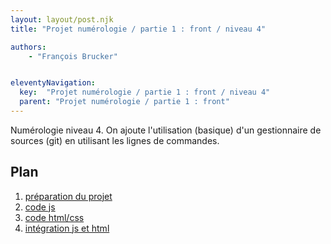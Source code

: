 ```yaml
---
layout: layout/post.njk
title: "Projet numérologie / partie 1 : front / niveau 4"

authors:
    - "François Brucker"


eleventyNavigation:
  key:  "Projet numérologie / partie 1 : front / niveau 4"
  parent: "Projet numérologie / partie 1 : front"
---
```


<!-- début résumé -->

Numérologie niveau 4. On ajoute l'utilisation (basique) d'un gestionnaire de sources (git) en utilisant les lignes de commandes.


<!-- fin résumé -->

## Plan

1. [préparation du projet](./1-preparation)
2. [code js](2-code_js)
3. [code html/css](./3-html_css)
4. [intégration js et html](./4-integration_html_js)
